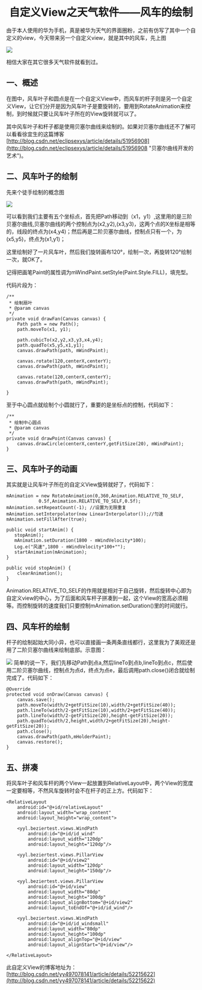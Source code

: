 # <center>自定义View之天气软件——风车的绘制</center> #

由于本人使用的华为手机，真是被华为天气的界面圈粉，之前有仿写了其中一个自定义的view，今天带来另一个自定义view，就是其中的风车，先上图

![](http://i.imgur.com/XQASxLj.png)

相信大家在其它很多天气软件就看到过。

## 一、概述 ##

在图中，风车叶子和圆点是在一个自定义View中，而风车的杆子则是另一个自定义View，让它们分开是因为风车叶子是要旋转的，要用到RotateAnimation来控制，到时候就只要让风车叶子所在的View旋转就可以了。

其中风车叶子和杆子都是使用贝塞尔曲线来绘制的。如果对贝塞尔曲线还不了解可以看看徐宜生的这篇博客[http://blog.csdn.net/eclipsexys/article/details/51956908](http://blog.csdn.net/eclipsexys/article/details/51956908 "贝塞尔曲线开发的艺术")。

## 二、风车叶子的绘制 ##

先来个徒手绘制的概念图

![](http://i.imgur.com/g25h0zg.png)

可以看到我们主要有五个坐标点，首先把Path移动到（x1，y1）,这里用的是三阶贝塞尔曲线,贝塞尔曲线的两个控制点为(x2,y2),(x3,y3)，这两个点的X坐标是相等的，线段的终点为(x4,y4)；然后再是二阶贝塞尔曲线，控制点只有一个，为(x5,y5)，终点为(x1,y1)； 

这里绘制好了一片风车叶，然后我们旋转画布120°，绘制一次，再旋转120°绘制一次，就OK了。

记得把画笔Paint的属性调为mWindPaint.setStyle(Paint.Style.FILL)，填充型。

代码片段为：

	/**
     * 绘制扇叶
     * @param canvas
     */
    private void drawFan(Canvas canvas) {
        Path path = new Path();
        path.moveTo(x1, y1);

        path.cubicTo(x2,y2,x3,y3,x4,y4);
        path.quadTo(x5,y5,x1,y1);
        canvas.drawPath(path, mWindPaint);

        canvas.rotate(120,centerX,centerY);
        canvas.drawPath(path, mWindPaint);

        canvas.rotate(120,centerX,centerY);
        canvas.drawPath(path, mWindPaint);

    }

至于中心圆点就绘制个小圆就行了，重要的是坐标点的控制，代码如下：

	/**
     * 绘制中心圆点
     * @param canvas
     */
    private void drawPoint(Canvas canvas) {
        canvas.drawCircle(centerX,centerY,getFitSize(20), mWindPaint);
    }

## 三、风车叶子的动画 ##

其实就是让风车叶子所在的自定义View旋转就好了，代码如下：

	mAnimation = new RotateAnimation(0,360,Animation.RELATIVE_TO_SELF,
                0.5f,Animation.RELATIVE_TO_SELF,0.5f);
    mAnimation.setRepeatCount(-1); //设置为无限重复
    mAnimation.setInterpolator(new LinearInterpolator());//匀速
    mAnimation.setFillAfter(true);

	public void startAnim() {
       stopAnim();
       mAnimation.setDuration(1800 - mWindVelocity*100);
       Log.e("风速",1800 - mWindVelocity*100+"");
       startAnimation(mAnimation);
    }

    public void stopAnim() {
        clearAnimation();
    }

Animation.RELATIVE_TO_SELF的作用就是相对于自己旋转，然后旋转中心即为自定义view的中心，为了后面和风车杆子拼凑到一起，这个View的宽高必须相等。而控制旋转的速度我们只要控制mAnimation.setDuration()里的时间就行。

## 四、风车杆的绘制 ##

杆子的绘制起始大同小异，也可以直接画一条两条直线都行，这里我为了美观还是用了二阶贝塞尔曲线来绘制底部。示意图：

![](http://i.imgur.com/Hd6zlwC.png) 简单的说一下，我们先移动Path到点a,然后lineTo到点b,lineTo到点c，然后使用二阶贝塞尔曲线，控制点为点d，终点为点e，最后调用path.close()闭合就绘制完成了。代码如下：

	@Override
    protected void onDraw(Canvas canvas) {
        canvas.save();
        path.moveTo(width/2+getFitSize(10),width/2+getFitSize(40));
        path.lineTo(width/2-getFitSize(10),width/2+getFitSize(40));
        path.lineTo(width/2-getFitSize(20),height-getFitSize(20));
        path.quadTo(width/2,height,width/2+getFitSize(20),height-getFitSize(20));
        path.close();
        canvas.drawPath(path,mHolderPaint);
        canvas.restore();
    }

## 五、拼凑 ##

将风车叶子和风车杆的两个View一起放置到RelativeLayout中，两个View的宽度一定要相等，不然风车旋转时会不在杆子的正上方。代码如下：

	<RelativeLayout
        android:id="@+id/relativeLayout"
        android:layout_width="wrap_content"
        android:layout_height="wrap_content">

        <yyl.beziertest.views.WindPath
            android:id="@+id/id_wind"
            android:layout_width="120dp"
            android:layout_height="120dp"/>

        <yyl.beziertest.views.PillarView
            android:id="@+id/view2"
            android:layout_width="120dp"
            android:layout_height="150dp"/>

        <yyl.beziertest.views.PillarView
            android:id="@+id/view"
            android:layout_width="80dp"
            android:layout_height="100dp"
            android:layout_alignBottom="@+id/view2"
            android:layout_toEndOf="@+id/id_wind"/>

        <yyl.beziertest.views.WindPath
            android:id="@+id/id_windsmall"
            android:layout_width="80dp"
            android:layout_height="100dp"
            android:layout_alignTop="@+id/view"
            android:layout_alignStart="@+id/view"/>

    </RelativeLayout>


此自定义View的博客地址为：[http://blog.csdn.net/yy497078141/article/details/52215622](http://blog.csdn.net/yy497078141/article/details/52215622)
